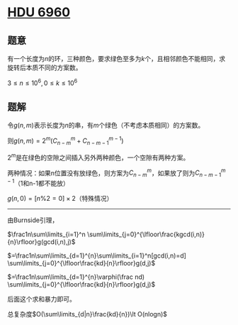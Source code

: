 # [HDU 6960](https://acm.hdu.edu.cn/showproblem.php?pid=6960)

## 题意

有一个长度为$n$的环，三种颜色，要求绿色至多为$k$个，且相邻颜色不能相同，求旋转后本质不同的方案数。

$3 \le n \le 10^6,0 \le k \le 10^6$

## 题解

令$g(n,m)$​​表示长度为$n$​​的串，有$m$​​个绿色（不考虑本质相同）的方案数。

则$g(n,m)=2^m(C_{n-m}^m+C_{n-m-1}^{m-1})$

$2^m$​是在绿色的空隙之间插入另外两种颜色，一个空隙有两种方案。

两种情况：如果n位置没有放绿色，则方案为$C_{n-m}^m$，如果放了则为$C_{n-m-1}^{m-1}$​（1和n-1都不能放）

$g(n,0)=[n\%2=0]\times2$​（特殊情况）

---------------

由Burnside引理，

$\frac1n\sum\limits_{i=1}^n \sum\limits_{j=0}^{\lfloor\frac{kgcd(i,n)}{n}\rfloor}g(gcd(i,n),j)$​

$=\frac1n\sum\limits_{d=1}^{n}\sum\limits_{i=1}^n[gcd(i,n)=d] \sum\limits_{j=0}^{\lfloor\frac{kd}{n}\rfloor}g(d,j)$​​

$=\frac1n\sum\limits_{d=1}^{n}\varphi(\frac nd) \sum\limits_{j=0}^{\lfloor\frac{kd}{n}\rfloor}g(d,j)$

后面这个求和暴力即可。

总复杂度$O(\sum\limits_{d|n}\frac{kd}{n})\lt O(nlogn)$​

